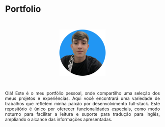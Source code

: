 # Portfolio

<br>

<p align="center">
  <img src="perfil2.png" alt="Foto de perfil" width="150">
</p>

<br>

<p align="justify">
Olá! Este é o meu portfólio pessoal, onde compartilho uma seleção dos meus projetos e experiências. Aqui você encontrará uma variedade de trabalhos que refletem minha paixão por desenvolvimento full-stack. Este repositório é único por oferecer funcionalidades especiais, como modo noturno para facilitar a leitura e suporte para tradução para inglês, ampliando o alcance das informações apresentadas.
</p>
